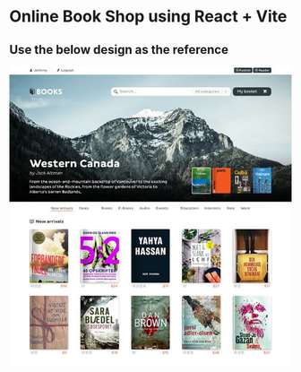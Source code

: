 # Online Book Shop using React + Vite

## Use the below design as the reference

![Reference Design](public\Design.jpg)
